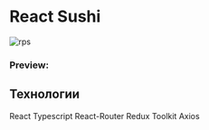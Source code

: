 # React Sushi

![rps](https://github.com/ena0berzerk/react-sushi/assets/110235307/5a364840-c0b2-44aa-931c-9d33a8450cd2)

### Preview: 

## Технологии

React
Typescript
React-Router
Redux Toolkit
Axios
